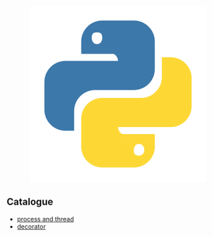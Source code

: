 <div align='center'><img src='https://github.com/czp-first/ToBeBetter/blob/master/icons/python.svg'></div>


## Catalogue
- [process and thread](https://github.com/czp-first/ToBeBetter/tree/master/python/ProcessAndThread)
- [decorator](https://github.com/czp-first/ToBeBetter/tree/master/python/Decorator)
